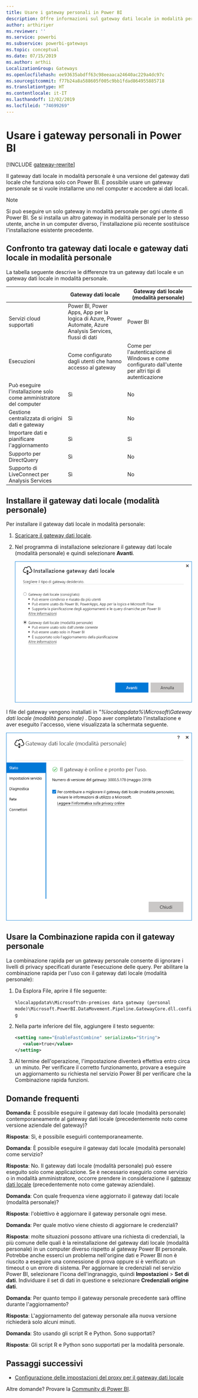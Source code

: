 ```yaml
---
title: Usare i gateway personali in Power BI
description: Offre informazioni sul gateway dati locale in modalità personale per Power BI che i singoli utenti possono usare per la connessione ai dati locali.
author: arthiriyer
ms.reviewer: ''
ms.service: powerbi
ms.subservice: powerbi-gateways
ms.topic: conceptual
ms.date: 07/15/2019
ms.author: arthii
LocalizationGroup: Gateways
ms.openlocfilehash: ee93635abdff63c98eeaaca24640ac229a4dc97c
ms.sourcegitcommit: f77b24a8a588605f005c9bb1fdad864955885718
ms.translationtype: HT
ms.contentlocale: it-IT
ms.lasthandoff: 12/02/2019
ms.locfileid: "74699269"
---
```

# <a name="use-personal-gateways-in-power-bi"></a>Usare i gateway personali in Power BI

[!INCLUDE [gateway-rewrite](includes/gateway-rewrite.md)]

Il gateway dati locale in modalità personale è una versione del gateway dati locale che funziona solo con Power BI. È possibile usare un gateway personale se si vuole installarne uno nel computer e accedere ai dati locali.

> [!NOTE]
> Si può eseguire un solo gateway in modalità personale per ogni utente di Power BI. Se si installa un altro gateway in modalità personale per lo stesso utente, anche in un computer diverso, l'installazione più recente sostituisce l'installazione esistente precedente.

## <a name="on-premises-data-gateway-vs-on-premises-data-gateway-personal-mode"></a>Confronto tra gateway dati locale e gateway dati locale in modalità personale

La tabella seguente descrive le differenze tra un gateway dati locale e un gateway dati locale in modalità personale.

|   |Gateway dati locale | Gateway dati locale (modalità personale) |
| ---- | ---- | ---- |
|Servizi cloud supportati |Power BI, Power Apps, App per la logica di Azure, Power Automate, Azure Analysis Services, flussi di dati |Power BI |
|Esecuzioni |Come configurato dagli utenti che hanno accesso al gateway |Come per l'autenticazione di Windows e come configurato dall'utente per altri tipi di autenticazione |
|Può eseguire l'installazione solo come amministratore del computer |Sì |No |
|Gestione centralizzata di origini dati e gateway |Sì |No |
|Importare dati e pianificare l'aggiornamento |Sì |Sì |
|Supporto per DirectQuery |Sì |No |
|Supporto di LiveConnect per Analysis Services |Sì |No |

## <a name="install-the-on-premises-data-gateway-personal-mode"></a>Installare il gateway dati locale (modalità personale)

Per installare il gateway dati locale in modalità personale:

1. [Scaricare il gateway dati locale](https://go.microsoft.com/fwlink/?LinkId=820925&clcid=0x409).

2. Nel programma di installazione selezionare il gateway dati locale (modalità personale) e quindi selezionare **Avanti**.

   ![Selezionare il gateway dati locale (modalità personale)](media/service-gateway-personal-mode/personal-gateway-select.png)

I file del gateway vengono installati in _"%localappdata%\Microsoft\Gateway dati locale (modalità personale)_ . Dopo aver completato l'installazione e aver eseguito l'accesso, viene visualizzata la schermata seguente.

![Gateway dati locale (modalità personale) con esito positivo](media/service-gateway-personal-mode/personal-gateway-complete.png)

## <a name="use-fast-combine-with-the-personal-gateway"></a>Usare la Combinazione rapida con il gateway personale

La combinazione rapida per un gateway personale consente di ignorare i livelli di privacy specificati durante l'esecuzione delle query. Per abilitare la combinazione rapida per l'uso con il gateway dati locale (modalità personale):

1. Da Esplora File, aprire il file seguente:

   `%localappdata%\Microsoft\On-premises data gateway (personal mode)\Microsoft.PowerBI.DataMovement.Pipeline.GatewayCore.dll.config`

2. Nella parte inferiore del file, aggiungere il testo seguente:

    ```xml
    <setting name="EnableFastCombine" serializeAs="String">
       <value>true</value>
    </setting>
    ```

3. Al termine dell'operazione, l'impostazione diventerà effettiva entro circa un minuto. Per verificare il corretto funzionamento, provare a eseguire un aggiornamento su richiesta nel servizio Power BI per verificare che la Combinazione rapida funzioni.

## <a name="frequently-asked-questions-faq"></a>Domande frequenti

**Domanda**: È possibile eseguire il gateway dati locale (modalità personale) contemporaneamente al gateway dati locale (precedentemente noto come versione aziendale del gateway)?
  
**Risposta**: Sì, è possibile eseguirli contemporaneamente.

**Domanda**: È possibile eseguire il gateway dati locale (modalità personale) come servizio?
  
**Risposta**: No. Il gateway dati locale (modalità personale) può essere eseguito solo come applicazione. Se è necessario eseguirlo come servizio o in modalità amministratore, occorre prendere in considerazione il [gateway dati locale](/data-integration/gateway/service-gateway-onprem) (precedentemente noto come gateway aziendale).

**Domanda**: Con quale frequenza viene aggiornato il gateway dati locale (modalità personale)?
  
**Risposta**: l'obiettivo è aggiornare il gateway personale ogni mese.

**Domanda**: Per quale motivo viene chiesto di aggiornare le credenziali?
  
**Risposta**: molte situazioni possono attivare una richiesta di credenziali, la più comune delle quali è la reinstallazione del gateway dati locale (modalità personale) in un computer diverso rispetto al gateway Power BI personale. Potrebbe anche esserci un problema nell'origine dati e Power BI non è riuscito a eseguire una connessione di prova oppure si è verificato un timeout o un errore di sistema. Per aggiornare le credenziali nel servizio Power BI, selezionare l'icona dell'ingranaggio, quindi **Impostazioni** > **Set di dati**. Individuare il set di dati in questione e selezionare **Credenziali origine dati**.

**Domanda**: Per quanto tempo il gateway personale precedente sarà offline durante l'aggiornamento?
  
**Risposta**: L'aggiornamento del gateway personale alla nuova versione richiederà solo alcuni minuti.

**Domanda**: Sto usando gli script R e Python. Sono supportati?
  
**Risposta**: Gli script R e Python sono supportati per la modalità personale.

## <a name="next-steps"></a>Passaggi successivi

* [Configurazione delle impostazioni del proxy per il gateway dati locale](/data-integration/gateway/service-gateway-proxy)  

Altre domande? Provare la [Community di Power BI](https://community.powerbi.com/).

